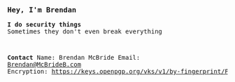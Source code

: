 <pre><h3>Hey, I'm Brendan</h3><strong>I do security things</strong>
Sometimes they don't even break everything</pre><pre>
<strong>Contact</strong>
Name: Brendan McBride
Email: <a href="MailTo:Brendan@McBrideB.com">Brendan@McBrideB.com</a>
Encryption: <a href="url">https://keys.openpgp.org/vks/v1/by-fingerprint/F1EB7F60982B3167379320049A836278252F23BD</a>
</pre>
